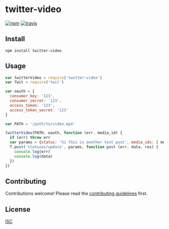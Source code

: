 # twitter-video

[![npm][npm-image]][npm-url]
[![travis][travis-image]][travis-url]

[npm-image]: https://img.shields.io/npm/v/twitter-video.svg?style=flat-square
[npm-url]: https://www.npmjs.com/package/twitter-video
[travis-image]: https://img.shields.io/travis/bcomnes/twitter-video.svg?style=flat-square
[travis-url]: https://travis-ci.org/bcomnes/twitter-video



## Install

```
npm install twitter-video
```

## Usage

```js
var twitterVideo = require('twitter-video')
var Twit = require('twit')

var oauth = {
  consumer_key: '123',
  consumer_secret: '123',
  access_token: '123',
  access_token_secret: '123'
}

var PATH = '/path/to/video.mp4'

twitterVideo(PATH, oauth, function (err, media_id) {
  if (err) throw err
  var params = {status: 'hi this is another test post', media_ids: [ media_id ]}
  T.post('statuses/update', params, function post (err, data, res) {
    console.log(err)
    console.log(data)
  })
})
```

## Contributing

Contributions welcome! Please read the [contributing guidelines](CONTRIBUTING.md) first.

## License

[ISC](LICENSE.md)
